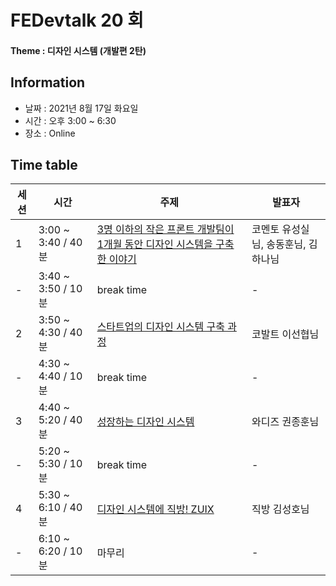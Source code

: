 # FEDevtalk 20 회
#### Theme : 디자인 시스템 (개발편 2탄)
## Information
- 날짜 : 2021년 8월 17일 화요일
- 시간 : 오후 3:00 ~ 6:30
- 장소 : Online
## Time table
| 세션 | 시간               | 주제       | 발표자          |
| ---- | ------------------ | ---------- | --------------- |
| 1    | 3:00 ~ 3:40 / 40분 | [3명 이하의 작은 프론트 개발팀이 1개월 동안 디자인 시스템을 구축한 이야기](https://tv.naver.com/v/22094856) | 코멘토 유성실님, 송동훈님, 김하나님 |
| -    | 3:40 ~ 3:50 / 10분 | break time | - |
| 2    | 3:50 ~ 4:30 / 40분 | [스타트업의 디자인 시스템 구축 과정](https://tv.naver.com/v/22095316) | 코발트 이선협님 |
| -    | 4:30 ~ 4:40 / 10분 | break time | - |
| 3    | 4:40 ~ 5:20 / 40분 | [성장하는 디자인 시스템](https://tv.naver.com/v/22095145) | 와디즈 권종훈님 |
| -    | 5:20 ~ 5:30 / 10분 | break time | - |
| 4    | 5:30 ~ 6:10 / 40분 | [디자인 시스템에 직방! ZUIX](https://tv.naver.com/v/22095548) | 직방 김성호님 |
| -    | 6:10 ~ 6:20 / 10분 | 마무리 | - |
